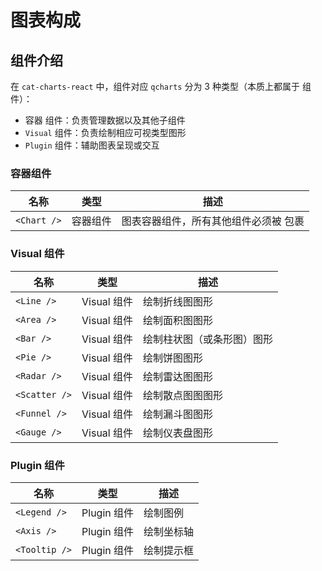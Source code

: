 # 图表构成

## 组件介绍

在 `cat-charts-react` 中，组件对应 `qcharts` 分为 3 种类型（本质上都属于 组件）：

- 容器 组件：负责管理数据以及其他子组件
- `Visual` 组件：负责绘制相应可视类型图形
- `Plugin` 组件：辅助图表呈现或交互

### 容器组件

| 名称        | 类型     | 描述                                            |
| ----------- | -------- | ----------------------------------------------- |
| `<Chart />` | 容器组件 | 图表容器组件，所有其他组件必须被 <Chart /> 包裹 |

### Visual 组件

| 名称          | 类型        | 描述                       |
| ------------- | ----------- | -------------------------- |
| `<Line />`    | Visual 组件 | 绘制折线图图形             |
| `<Area />`    | Visual 组件 | 绘制面积图图形             |
| `<Bar />`     | Visual 组件 | 绘制柱状图（或条形图）图形 |
| `<Pie />`     | Visual 组件 | 绘制饼图图形               |
| `<Radar />`   | Visual 组件 | 绘制雷达图图形             |
| `<Scatter />` | Visual 组件 | 绘制散点图图图形           |
| `<Funnel />`  | Visual 组件 | 绘制漏斗图图形             |
| `<Gauge />`   | Visual 组件 | 绘制仪表盘图形             |

### Plugin 组件

| 名称          | 类型        | 描述       |
| ------------- | ----------- | ---------- |
| `<Legend />`  | Plugin 组件 | 绘制图例   |
| `<Axis />`    | Plugin 组件 | 绘制坐标轴 |
| `<Tooltip />` | Plugin 组件 | 绘制提示框 |
